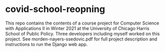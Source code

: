 # covid-school-reopning

This repo contains the contents of a course project for Computer Science with Applications II in Winter 2021 at the University of Chicago Harris School of Public Policy. Three developers including myself worked on this project. See morden-nayers-ssedovic.pdf for full project description and instructions to run the Django web app. 
